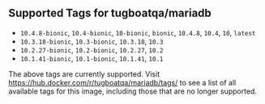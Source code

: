 ## Supported Tags for tugboatqa/mariadb

* `10.4.8-bionic`, `10.4-bionic`, `10-bionic`, `bionic`, `10.4.8`, `10.4`, `10`, `latest`
* `10.3.18-bionic`, `10.3-bionic`, `10.3.18`, `10.3`
* `10.2.27-bionic`, `10.2-bionic`, `10.2.27`, `10.2`
* `10.1.41-bionic`, `10.1-bionic`, `10.1.41`, `10.1`

The above tags are currently supported. Visit https://hub.docker.com/r/tugboatqa/mariadb/tags/ to see a list of all available tags for this image, including those that are no longer supported.
